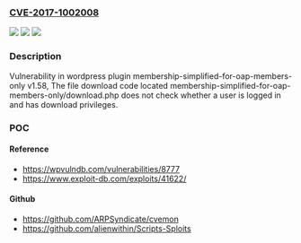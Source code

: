 ### [CVE-2017-1002008](https://cve.mitre.org/cgi-bin/cvename.cgi?name=CVE-2017-1002008)
![](https://img.shields.io/static/v1?label=Product&message=membership-simplified-for-oap-members-only&color=blue)
![](https://img.shields.io/static/v1?label=Version&message=%3C%201.58%20&color=brighgreen)
![](https://img.shields.io/static/v1?label=Vulnerability&message=Path%20Traversal&color=brighgreen)

### Description

Vulnerability in wordpress plugin membership-simplified-for-oap-members-only v1.58, The file download code located membership-simplified-for-oap-members-only/download.php does not check whether a user is logged in and has download privileges.

### POC

#### Reference
- https://wpvulndb.com/vulnerabilities/8777
- https://www.exploit-db.com/exploits/41622/

#### Github
- https://github.com/ARPSyndicate/cvemon
- https://github.com/alienwithin/Scripts-Sploits

